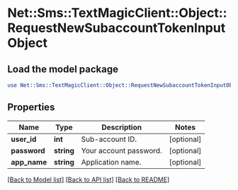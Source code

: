 # Net::Sms::TextMagicClient::Object::RequestNewSubaccountTokenInputObject

## Load the model package
```perl
use Net::Sms::TextMagicClient::Object::RequestNewSubaccountTokenInputObject;
```

## Properties
Name | Type | Description | Notes
------------ | ------------- | ------------- | -------------
**user_id** | **int** | Sub-account ID. | [optional] 
**password** | **string** | Your account password. | [optional] 
**app_name** | **string** | Application name. | [optional] 

[[Back to Model list]](../README.md#documentation-for-models) [[Back to API list]](../README.md#documentation-for-api-endpoints) [[Back to README]](../README.md)


